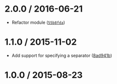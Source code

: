 <!--remark setext-->

<!--lint disable no-multiple-toplevel-headings-->

2.0.0 / 2016-06-21
==================

*   Refactor module ([`55b8fda`](https://github.com/wooorm/nlcst-to-string/commit/55b8fda))

1.1.0 / 2015-11-02
==================

*   Add support for specifying a separator ([8ad941b](https://github.com/wooorm/nlcst-to-string/commit/8ad941b))

1.0.0 / 2015-08-23
==================
